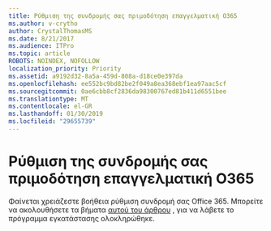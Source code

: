 ```yaml
---
title: Ρύθμιση της συνδρομής σας πριμοδότηση επαγγελματική O365
ms.author: v-crytho
author: CrystalThomasMS
ms.date: 8/21/2017
ms.audience: ITPro
ms.topic: article
ROBOTS: NOINDEX, NOFOLLOW
localization_priority: Priority
ms.assetid: a9192d32-8a5a-459d-808a-d18ce0e397da
ms.openlocfilehash: ee552bc9bd82be2f049a8ea368ebf1ea97aac5cf
ms.sourcegitcommit: 0ae6cbb8cf2836da98300767ed81b411d6551bee
ms.translationtype: MT
ms.contentlocale: el-GR
ms.lasthandoff: 01/30/2019
ms.locfileid: "29655739"
---
```

# <a name="setting-up-your-o365-business-premium-subscription"></a>Ρύθμιση της συνδρομής σας πριμοδότηση επαγγελματική O365

Φαίνεται χρειάζεστε βοήθεια ρύθμιση συνδρομή σας Office 365. Μπορείτε να ακολουθήσετε τα βήματα [αυτού του άρθρου](https://support.office.com/article/https://support.office.com/Article/set-up-Office-365-for-business-6a3a29a0-e616-4713-99d1-15eda62d04fa?ui=en-US&amp;rs=en-US&amp;ad=US.aspx#ID0EAAAABAAA=Business_Premium) , για να λάβετε το πρόγραμμα εγκατάστασης ολοκληρώθηκε. 
  


